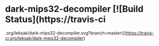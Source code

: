 # dark-mips32-decompiler [![Build Status](https://travis-ci
.org/leksak/dark-mips32-decompiler.svg?branch=master)](https://travis-ci.org/leksak/dark-mips32-decompiler)